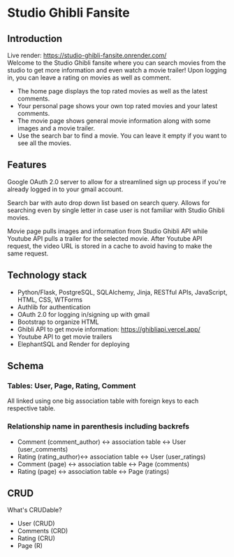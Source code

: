 # Studio Ghibli Fansite

## Introduction

Live render: https://studio-ghibli-fansite.onrender.com/
\
Welcome to the Studio Ghibli fansite where you can search movies from the studio to get more information and even watch a movie trailer! Upon logging in, you can leave a rating on movies as well as comment.

* The home page displays the top rated movies as well as the latest comments. 
* Your personal page shows your own top rated movies and your latest comments. 
* The movie page shows general movie information along with some images and a movie trailer.
* Use the search bar to find a movie. You can leave it empty if you want to see all the movies. 


## Features

Google OAuth 2.0 server to allow for a streamlined sign up process if you're already logged in to your gmail account.

Search bar with auto drop down list based on search query. Allows for searching even by single letter in case user is not familiar with Studio Ghibli movies. 

Movie page pulls images and information from Studio Ghibli API while Youtube API pulls a trailer for the selected movie. After Youtube API request, the video URL is stored in a cache to avoid having to make the same request. 


## Technology stack

* Python/Flask, PostgreSQL, SQLAlchemy, Jinja, RESTful APIs, JavaScript, HTML, CSS, WTForms
* Authlib for authentication 
* OAuth 2.0 for logging in/signing up with gmail
* Bootstrap to organize HTML
* Ghibli API to get movie information: https://ghibliapi.vercel.app/
* Youtube API to get movie trailers
* ElephantSQL and Render for deploying 

## Schema

### Tables: User, Page, Rating, Comment

All linked using one big association table with foreign keys to each respective table. 

### Relationship name in parenthesis including backrefs  

* Comment (comment_author) <-> association table <-> User (user_comments)
* Rating (rating_author)<-> association table <-> User (user_ratings)
* Comment (page) <-> association table <-> Page (comments)
* Rating (page) <-> association table <-> Page (ratings) 

## CRUD

What's CRUDable?

* User (CRUD)
* Comments (CRD)
* Rating (CRU)
* Page (R)
